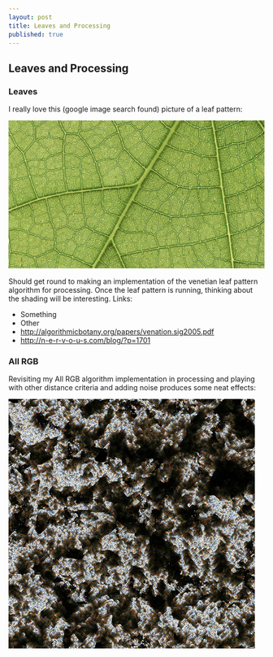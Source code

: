 ```yaml
---
layout: post
title: Leaves and Processing
published: true
---
```


## Leaves and Processing

### Leaves
I really love this (google image search found) picture of a leaf pattern:

![Leaf close up](/images/2014-11-09_screenshot_001.jpg)

Should get round to making an implementation of the venetian leaf pattern algorithm for processing. Once the leaf pattern is running, thinking about the shading will be interesting.
Links:

- Something
- Other
- <http://algorithmicbotany.org/papers/venation.sig2005.pdf>
- <http://n-e-r-v-o-u-s.com/blog/?p=1701>

### All RGB
Revisiting my All RGB algorithm implementation in processing and playing with other distance criteria and adding noise produces some neat effects:

![Pixel sort](/images/2014-11-09_screenshot_002.jpg)
